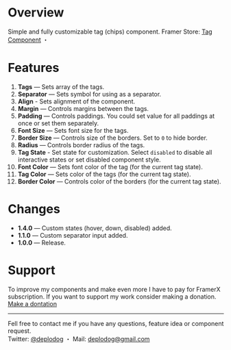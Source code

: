 # Overview
Simple and fully customizable tag (chips) component.
Framer Store: [Tag Component](https://store.framer.com/package/deplodog/tag)	・

# Features
1. **Tags** — Sets array of the tags.
2. **Separator** — Sets symbol for using as a separator.
2. **Align** -  Sets alignment of the component. 
3. **Margin** — Controls margins between the tags.
4. **Padding** — Controls paddings. You could set value for all paddings at once or set them separately.
5. **Font Size** — Sets font size for the tags.
6. **Border Size** — Controls size of the borders. Set to `0` to hide border.
7. **Radius** — Controls border radius of the tags.
9. **Tag State** - Set state for customization. Select `disabled` to disable all interactive states or set disabled component style.
10. **Font Color** — Sets font color of the tag (for the current tag state).
11. **Tag Color** — Sets color of the tags (for the current tag state).
12. **Border Color** — Controls color of the borders (for the current tag state).



# Changes
* **1.4.0** — Custom states (hover, down, disabled) added.
* **1.1.0** — Custom separator input added.
* **1.0.0** — Release.


# Support
To improve my components and make even more I have to pay for FramerX subscription. If you want to support my work consider making a donation.  
[Make a dontation](https://paypal.me/deplodog)


***
Fell free to contact me if you have any questions, feature idea or component request.  
Twitter: [@deplodog](https://twitter.com/deplodog)	・
Mail: [deplodog@gmail.com](mailto:deplodog@gmail.com)
